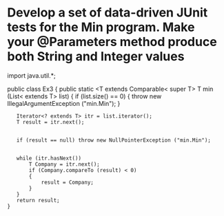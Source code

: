 # Develop a set of data-driven JUnit tests for the Min program. Make your @Parameters method produce both String and Integer values

import java.util.*;

 
public class Ex3
{
    public static <T extends Comparable< super T> T min (List< extends T> list)
    {
       if (list.size() == 0)
       {
          throw new IllegalArgumentException ("min.Min");
       }

 
       Iterator<? extends T> itr = list.iterator();
       T result = itr.next();

 
       if (result == null) throw new NullPointerException ("min.Min");

 
       while (itr.hasNext())
           T Company = itr.next();
           if (Company.compareTo (result) < 0)
           {
               result = Company;
           }
       }
       return result;
    }
